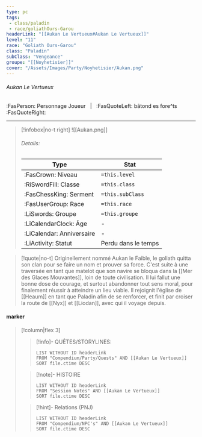 ```yaml
---
type: pc
tags:
 - class/paladin
 - race/goliathOurs-Garou
headerLink: "[[Aukan Le Vertueux#Aukan Le Vertueux]]"
level: "11"
race: "Goliath Ours-Garou"
class: "Paladin"
subClass: "Vengeance"
groupe: "[[Noyhetisier]]"
cover: "/Assets/Images/Party/Noyhetisier/Aukan.png"
---
```


###### Aukan Le Vertueux
:FasPerson: Personnage Joueur &nbsp; | &nbsp; :FasQuoteLeft: bâtond es fore^ts :FasQuoteRight:
___
> [!infobox|no-t right]
> ![[Aukan.png]]
> ###### Details:
> | Type | Stat |
> | ---- | ---- |
> | :FasCrown: Niveau   | `=this.level` |
> | :RiSwordFill: Classe |  `=this.class`|
> | :FasChessKing: Serment |  `=this.subClass`|
> |  :FasUserGroup: Race |  `=this.race`|
> |  :LiSwords: Groupe |  `=this.groupe`|
> |  :LiCalendarClock: Âge | - |
> |  :LiCalendar: Anniversaire | - |
> | :LiActivity: Statut | Perdu dans le temps |

> [!quote|no-t]
>Originellement nommé Aukan le Faible, le goliath quitta son clan pour se faire un nom et prouver sa force. C'est suite à une traversée en tant que matelot que son navire se bloqua dans la [[Mer des Glaces Mouvantes]], loin de toute civilisation. Il lui fallut une bonne dose de courage, et surtout abandonner tout sens moral, pour finalement réussir à atteindre un lieu viable. Il rejoignit l'église de [[Heaum]] en tant que Paladin afin de se renforcer, et finit par croiser la route de [[Nyx]] et [[Liodan]], avec qui il voyage depuis.
 
#### marker
> [!column|flex 3]
>> [!info]- QUÊTES/STORYLINES:
>>```dataview
>>LIST WITHOUT ID headerLink
>>FROM "Compendium/Party/Quests" AND [[Aukan Le Vertueux]]
>>SORT file.ctime DESC
>
>>[!note]- HISTOIRE
>>```dataview
>>LIST WITHOUT ID headerLink
>>FROM "Session Notes" AND [[Aukan Le Vertueux]]
>>SORT file.ctime DESC
>
>>[!hint]- Relations (PNJ)
>>```dataview
>>LIST WITHOUT ID headerLink
>>FROM "Compendium/NPC's" AND [[Aukan Le Vertueux]]
>>SORT file.ctime DESC
>>
```image-layout-masonry-3

```
